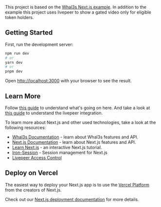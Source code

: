 This project is based on the [Whal3s Next.js example](https://github.com/Whal3s-xyz/whal3s-nextjs-example).
In addition to the example this project uses livepeer to show a gated video only for eligible token holders.



## Getting Started

First, run the development server:

```bash
npm run dev
# or
yarn dev
# or
pnpm dev
```

Open [http://localhost:3000](http://localhost:3000) with your browser to see the result.


## Learn More

Follow [this guide](https://docs.whal3s.xyz/docs/token-gate-a-website-with-whal3s-and-nextjs) to understand what's going on here.
And take a look at [this guide](https://docs.whal3s.xyz/docs/token-gate-a-video-with-livepeer-and-whal3s) to understand the livepeer integration.

To learn more about Next.js and other used technologies, take a look at the following resources:

- [Whal3s Documentation](https://docs.whal3s.xyz/) - learn about Whal3s features and API.
- [Next.js Documentation](https://nextjs.org/docs) - learn about Next.js features and API.
- [Learn Next.js](https://nextjs.org/learn) - an interactive Next.js tutorial.
- [Iron-Session](https://github.com/vvo/iron-session) - Session management for Next.js
- [Livepeer Access Control](https://docs.livepeer.org/guides/developing/access-control)


## Deploy on Vercel

The easiest way to deploy your Next.js app is to use the [Vercel Platform](https://vercel.com/new?utm_medium=default-template&filter=next.js&utm_source=create-next-app&utm_campaign=create-next-app-readme) from the creators of Next.js.

Check out our [Next.js deployment documentation](https://nextjs.org/docs/deployment) for more details.


